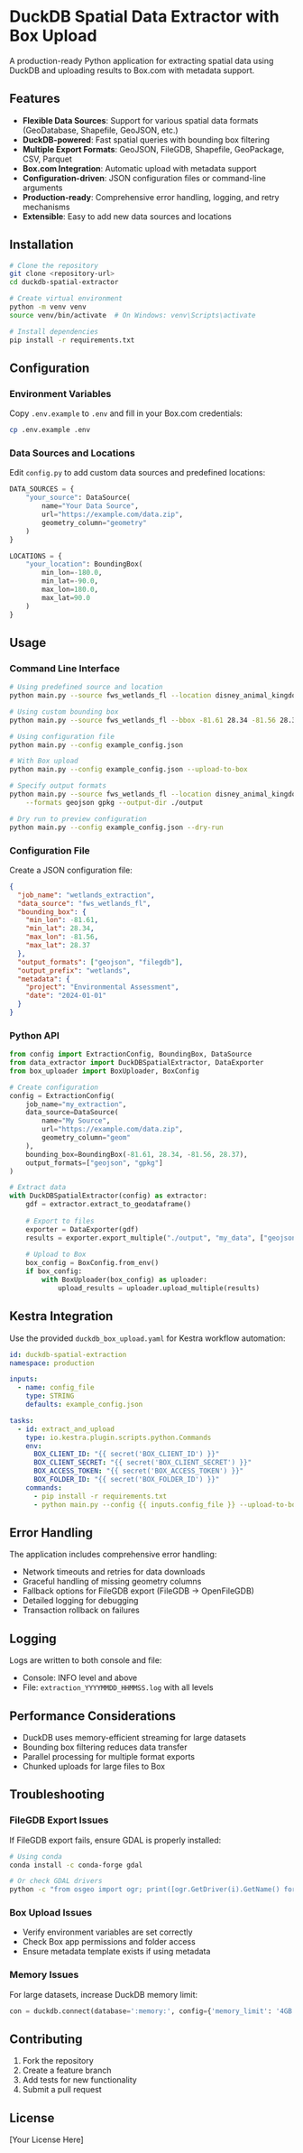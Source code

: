 # DuckDB Spatial Data Extractor with Box Upload

A production-ready Python application for extracting spatial data using DuckDB and uploading results to Box.com with metadata support.

## Features

- **Flexible Data Sources**: Support for various spatial data formats (GeoDatabase, Shapefile, GeoJSON, etc.)
- **DuckDB-powered**: Fast spatial queries with bounding box filtering
- **Multiple Export Formats**: GeoJSON, FileGDB, Shapefile, GeoPackage, CSV, Parquet
- **Box.com Integration**: Automatic upload with metadata support
- **Configuration-driven**: JSON configuration files or command-line arguments
- **Production-ready**: Comprehensive error handling, logging, and retry mechanisms
- **Extensible**: Easy to add new data sources and locations

## Installation

```bash
# Clone the repository
git clone <repository-url>
cd duckdb-spatial-extractor

# Create virtual environment
python -m venv venv
source venv/bin/activate  # On Windows: venv\Scripts\activate

# Install dependencies
pip install -r requirements.txt
```

## Configuration

### Environment Variables

Copy `.env.example` to `.env` and fill in your Box.com credentials:

```bash
cp .env.example .env
```

### Data Sources and Locations

Edit `config.py` to add custom data sources and predefined locations:

```python
DATA_SOURCES = {
    "your_source": DataSource(
        name="Your Data Source",
        url="https://example.com/data.zip",
        geometry_column="geometry"
    )
}

LOCATIONS = {
    "your_location": BoundingBox(
        min_lon=-180.0,
        min_lat=-90.0,
        max_lon=180.0,
        max_lat=90.0
    )
}
```

## Usage

### Command Line Interface

```bash
# Using predefined source and location
python main.py --source fws_wetlands_fl --location disney_animal_kingdom

# Using custom bounding box
python main.py --source fws_wetlands_fl --bbox -81.61 28.34 -81.56 28.37

# Using configuration file
python main.py --config example_config.json

# With Box upload
python main.py --config example_config.json --upload-to-box

# Specify output formats
python main.py --source fws_wetlands_fl --location disney_animal_kingdom \
    --formats geojson gpkg --output-dir ./output

# Dry run to preview configuration
python main.py --config example_config.json --dry-run
```

### Configuration File

Create a JSON configuration file:

```json
{
  "job_name": "wetlands_extraction",
  "data_source": "fws_wetlands_fl",
  "bounding_box": {
    "min_lon": -81.61,
    "min_lat": 28.34,
    "max_lon": -81.56,
    "max_lat": 28.37
  },
  "output_formats": ["geojson", "filegdb"],
  "output_prefix": "wetlands",
  "metadata": {
    "project": "Environmental Assessment",
    "date": "2024-01-01"
  }
}
```

### Python API

```python
from config import ExtractionConfig, BoundingBox, DataSource
from data_extractor import DuckDBSpatialExtractor, DataExporter
from box_uploader import BoxUploader, BoxConfig

# Create configuration
config = ExtractionConfig(
    job_name="my_extraction",
    data_source=DataSource(
        name="My Source",
        url="https://example.com/data.zip",
        geometry_column="geom"
    ),
    bounding_box=BoundingBox(-81.61, 28.34, -81.56, 28.37),
    output_formats=["geojson", "gpkg"]
)

# Extract data
with DuckDBSpatialExtractor(config) as extractor:
    gdf = extractor.extract_to_geodataframe()
    
    # Export to files
    exporter = DataExporter(gdf)
    results = exporter.export_multiple("./output", "my_data", ["geojson", "gpkg"])
    
    # Upload to Box
    box_config = BoxConfig.from_env()
    if box_config:
        with BoxUploader(box_config) as uploader:
            upload_results = uploader.upload_multiple(results)
```

## Kestra Integration

Use the provided `duckdb_box_upload.yaml` for Kestra workflow automation:

```yaml
id: duckdb-spatial-extraction
namespace: production

inputs:
  - name: config_file
    type: STRING
    defaults: example_config.json

tasks:
  - id: extract_and_upload
    type: io.kestra.plugin.scripts.python.Commands
    env:
      BOX_CLIENT_ID: "{{ secret('BOX_CLIENT_ID') }}"
      BOX_CLIENT_SECRET: "{{ secret('BOX_CLIENT_SECRET') }}"
      BOX_ACCESS_TOKEN: "{{ secret('BOX_ACCESS_TOKEN') }}"
      BOX_FOLDER_ID: "{{ secret('BOX_FOLDER_ID') }}"
    commands:
      - pip install -r requirements.txt
      - python main.py --config {{ inputs.config_file }} --upload-to-box
```

## Error Handling

The application includes comprehensive error handling:

- Network timeouts and retries for data downloads
- Graceful handling of missing geometry columns
- Fallback options for FileGDB export (FileGDB → OpenFileGDB)
- Detailed logging for debugging
- Transaction rollback on failures

## Logging

Logs are written to both console and file:
- Console: INFO level and above
- File: `extraction_YYYYMMDD_HHMMSS.log` with all levels

## Performance Considerations

- DuckDB uses memory-efficient streaming for large datasets
- Bounding box filtering reduces data transfer
- Parallel processing for multiple format exports
- Chunked uploads for large files to Box

## Troubleshooting

### FileGDB Export Issues

If FileGDB export fails, ensure GDAL is properly installed:

```bash
# Using conda
conda install -c conda-forge gdal

# Or check GDAL drivers
python -c "from osgeo import ogr; print([ogr.GetDriver(i).GetName() for i in range(ogr.GetDriverCount())])"
```

### Box Upload Issues

- Verify environment variables are set correctly
- Check Box app permissions and folder access
- Ensure metadata template exists if using metadata

### Memory Issues

For large datasets, increase DuckDB memory limit:

```python
con = duckdb.connect(database=':memory:', config={'memory_limit': '4GB'})
```

## Contributing

1. Fork the repository
2. Create a feature branch
3. Add tests for new functionality
4. Submit a pull request

## License

[Your License Here]